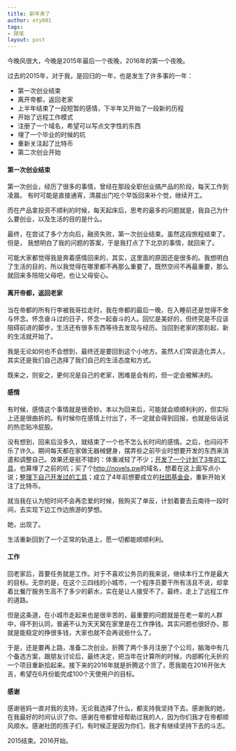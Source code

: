 ```yaml
---
title: 新年来了
author: ety001
tags:
- 随笔
layout: post
---
```


今晚风很大，今晚是2015年最后一个夜晚，2016年的第一个夜晚。

过去的2015年，对于我，是回归的一年，也是发生了许多事的一年：

* 第一次创业结束
* 离开帝都，返回老家
* 上半年结束了一段短暂的感情，下半年又开始了一段新的历程
* 开始了远程工作模式
* 注册了一个域名，希望可以写点文字性的东西
* 埋了一个毕业的时候的坑
* 重新关注起了比特币
* 第二次创业开始

#### 第一次创业结束

第一次创业，经历了很多的事情，曾经在那段全职创业搞产品的阶段，每天工作到凌晨。
有时可能是直接通宵，清晨出门吃个早饭回来补个觉，继续开工。

而在产品拿投资不顺利的时候，每天起床后，思考的最多的问题就是，我自己为什么要创业，以及生活的目的是什么。

最终，在尝试了多个方向后，融资失败，第一次创业结束。虽然这段旅程结束了，但是，
我想明白了我的问题的答案，于是我打点了下北京的事情，就回来了。

可能大家都觉得我是奔着感情回来的，其实，这里面的原因还是很多的。我想明白了生活的目的，所以我觉得在哪里都不再那么重要了。既然空间不再最重要，那么就回来多陪陪父母吧，也让父母安心。

#### 离开帝都，返回老家

当在帝都的所有行李被我哥拉走时，我在帝都的最后一晚，在入睡前还是觉得不舍与怀念。怀念奋斗过的日子，怀念一起奋斗的人。回忆是美好的，但终究是不应该阻碍前进的脚步，生活还有很多东西等待去发现与经历。当回到老家的那刻起，新的生活就开始了。

我是无论如何也不会想到，最终还是要回到这个小地方。虽然人们常说造化弄人，其实还是我们自己选择了我们自己的生活态度和方式。

既来之，则安之，更何况是自己的老家，困难是会有的，但一定会被解决的。

#### 感情

有时候，感情这个事情就是很奇妙。本以为回来后，可能就会顺顺利利的，但实际上还是很曲折的。有时候你在感情上付出了，不一定就会得到回报，也就是俗话说的热恋贴冷屁股。

没有想到，回来后没多久，就结束了一个也不怎么长时间的感情。之后，也闷闷不乐了许久。期间每天都在家做无器械健身，摆弄些之前毕业时想要开发的东西来消遣和调整自己。效果还是挺不错的：体重减轻了不少；[开发了一个计划了3年的工具](http://bm.to0l.cn/)，也算埋了之前的坑；买了个<http://novels.pw>的域名，想着在这上面写点小说；[整理下自己开发过的工具](http://to0l.cn/)；成立了4年前想要成立的[社团基金会](https://github.com/ldsn/inner-foundation)，重新开始关注了比特币。

就当我在认为短时间不会再恋爱的时候，我购买了单反，计划着要去云南待一段时间，去实现下边工作边旅游的梦想。

她，出现了。

生活重新回到了一个正常的轨道上，愿一切都能顺顺利利。

#### 工作

回老家后，首要任务就是工作。对于不喜欢公务员的我来说，继续本行工作是最大的目标。无奈的是，在这个三四线的小城市，一个程序员要干所有活且不说，却拿着比餐厅服务生高不了多少的薪水，实在是让人接受不了。最终，走上了远程工作的道路。

但是这条道，在小城市走起来也是很辛苦的，最重要的问题就是在老一辈的人群中，得不到认同，普遍不认为天天窝在家里是在工作挣钱。其实问题也很好办，那就是能稳定的挣很多钱，大家也就不会再说些什么了。

于是，还是要再上路，准备二次创业。折腾了两个多月注册了个公司，脑海中有几个备选方案，跟朋友讨论后，最终决定，把当年在计算所的时候，内部孵化夭折的一个项目重新拾起来。接下来的2016年就是折腾这个货了，愿我能在2016开张大吉，希望在6月份能完成100个天使用户的目标。

#### 感谢

感谢爸妈一直对我的支持，无论我选择了什么，都支持我坚持下去。感谢我的她，在我最好的时间认识了你。感谢在帝都曾经帮助过我的人，因为你们我才在帝都顺风顺水。感谢社团的孩子们，有时候正是因为你们，我才有继续坚持下去的斗志。

2015结束。2016开始。
